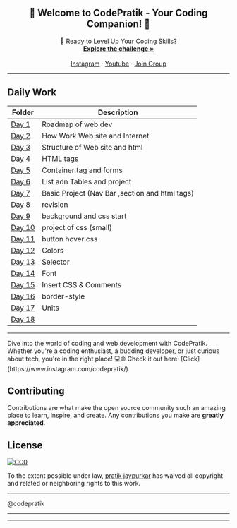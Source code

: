 <div align="center">
<h2 align="center">👋 Welcome to CodePratik - Your Coding Companion! 🚀
</h2>
  <p align="center">
🚀 Ready to Level Up Your Coding Skills?    <br />
    <a href="https://github.com/pratikjaypurkar/WebDevelopment"><strong>Explore the challenge »</strong></a>
    <br />
    <br />
    <a href="https://www.instagram.com/codepratik/">Instagram</a>
    ·
    <a href="https://www.youtube.com/@Codepratik_">Youtube</a>
    ·
    <a href="https://t.me/codepratik">Join Group</a>
  </p>
</div>
<hr>

## Daily Work

| Folder | Description |
|--------|-------------|
| [Day 1](./Day%201) | Roadmap of web dev |
| [Day 2](./Day%202) | How Work Web site and Internet |
| [Day 3](./Day%203) | Structure of Web site and html |
| [Day 4](./Day%204) | HTML tags |
| [Day 5](./Day%205) | Container tag and forms |
| [Day 6](./Day%206) | List adn Tables and project |
| [Day 7](./Day%207) | Basic Project (Nav Bar ,section and html tags) |
| [Day 8](./Day%208) | revision |
| [Day 9](./Day%209) | background and css start  |
| [Day 10](./Day%2010) | project of css (small) |
| [Day 11](./Day%2011) | button hover css |
| [Day 12](./Day%2011) | Colors |
| [Day 13](./Day%2011) | Selector |
| [Day 14](./Day%2011) | Font |
| [Day 15](./Day%2011) | Insert CSS & Comments |
| [Day 16](./Day%2011) | border-style |
| [Day 17](./Day%2011) | Units |
| [Day 18](./Day%2011) |  |


<hr>
<p>
Dive into the world of coding and web development with CodePratik. Whether you're a coding enthusiast, a budding developer, or just curious about tech, you're in the right place! 💻🌐
Check it out here:  [Click](https://www.instagram.com/codepratik/)
</p>

## Contributing
Contributions are what make the open source community such an amazing place to learn, inspire, and create. Any contributions you make are  **greatly appreciated**.

## License
[![CC0](https://yt3.googleusercontent.com/2lSDcn6k3ZZbTU4eF7cOEUct8CFyciyLZ_KjY5IrAiR-FY1fj7RvF-n-KI40IjqHoQOqEuVX=s176-c-k-c0x00ffffff-no-rj)](https://creativecommons.org/publicdomain/zero/1.0/)

To the extent possible under law,  [pratik jaypurkar](https://github.com/pratikjaypurkar)  has waived all copyright and related or neighboring rights to this work.

<hr>
@codepratik
<hr>
<hr>